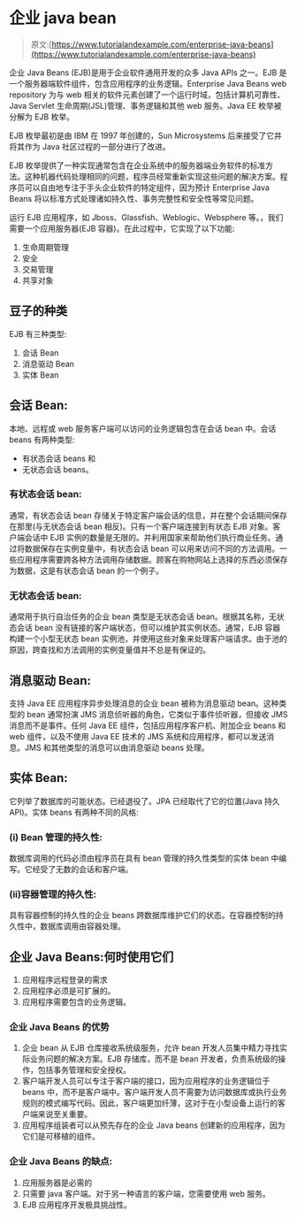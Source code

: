 # 企业 java bean

> 原文:[https://www.tutorialandexample.com/enterprise-java-beans](https://www.tutorialandexample.com/enterprise-java-beans)

企业 Java Beans (EJB)是用于企业软件通用开发的众多 Java APIs 之一。EJB 是一个服务器端软件组件，包含应用程序的业务逻辑。Enterprise Java Beans web repository 为与 web 相关的软件元素创建了一个运行时域，包括计算机可靠性、Java Servlet 生命周期(JSL)管理、事务逻辑和其他 web 服务。Java EE 枚举被分解为 EJB 枚举。

EJB 枚举最初是由 IBM 在 1997 年创建的，Sun Microsystems 后来接受了它并将其作为 Java 社区过程的一部分进行了改进。

EJB 枚举提供了一种实现通常包含在企业系统中的服务器端业务软件的标准方法。这种机器代码处理相同的问题，程序员经常重新实现这些问题的解决方案。程序员可以自由地专注于手头企业软件的特定组件，因为预计 Enterprise Java Beans 将以标准方式处理诸如持久性、事务完整性和安全性等常见问题。

运行 EJB 应用程序，如 Jboss、Glassfish、Weblogic、Websphere 等。，我们需要一个应用服务器(EJB 容器)。在此过程中，它实现了以下功能:

1.  生命周期管理
2.  安全
3.  交易管理
4.  共享对象

## 豆子的种类

EJB 有三种类型:

1.  会话 Bean
2.  消息驱动 Bean
3.  实体 Bean

## 会话 Bean:

本地、远程或 web 服务客户端可以访问的业务逻辑包含在会话 bean 中。会话 beans 有两种类型:

*   有状态会话 beans 和
*   无状态会话 beans。

### 有状态会话 bean:

通常，有状态会话 bean 存储关于特定客户端会话的信息，并在整个会话期间保存在那里(与无状态会话 bean 相反)。只有一个客户端连接到有状态 EJB 对象。客户端会话中 EJB 实例的数量是无限的。并利用国家来帮助他们执行商业任务。通过将数据保存在实例变量中，有状态会话 bean 可以用来访问不同的方法调用。一些应用程序需要跨各种方法调用存储数据。顾客在购物网站上选择的东西必须保存为数据，这是有状态会话 bean 的一个例子。

### 无状态会话 bean:

通常用于执行自治任务的企业 bean 类型是无状态会话 bean。根据其名称，无状态会话 bean 没有链接的客户端状态，但可以维护其实例状态。通常，EJB 容器构建一个小型无状态 bean 实例池，并使用这些对象来处理客户端请求。由于池的原因，跨查找和方法调用的实例变量值并不总是有保证的。

## 消息驱动 Bean:

支持 Java EE 应用程序异步处理消息的企业 bean 被称为消息驱动 bean。这种类型的 bean 通常扮演 JMS 消息侦听器的角色，它类似于事件侦听器，但接收 JMS 消息而不是事件。任何 Java EE 组件，包括应用程序客户机、附加企业 beans 和 web 组件，以及不使用 Java EE 技术的 JMS 系统和应用程序，都可以发送消息。JMS 和其他类型的消息可以由消息驱动 beans 处理。

## 实体 Bean:

它列举了数据库的可能状态。已经退役了。JPA 已经取代了它的位置(Java 持久 API)。实体 beans 有两种不同的风格:

### (i) Bean 管理的持久性:

数据库调用的代码必须由程序员在具有 bean 管理的持久性类型的实体 bean 中编写。它经受了无数的会话和客户端。

### (ii)容器管理的持久性:

具有容器控制的持久性的企业 beans 跨数据库维护它们的状态。在容器控制的持久性中，数据库调用由容器处理。

## 企业 Java Beans:何时使用它们

1.  应用程序远程登录的需求
2.  应用程序必须是可扩展的。
3.  应用程序需要包含的业务逻辑。

### 企业 Java Beans 的优势

1.  企业 bean 从 EJB 仓库接收系统级服务，允许 bean 开发人员集中精力寻找实际业务问题的解决方案。EJB 存储库，而不是 bean 开发者，负责系统级的操作，包括事务管理和安全授权。
2.  客户端开发人员可以专注于客户端的接口，因为应用程序的业务逻辑位于 beans 中，而不是客户端中。客户端开发人员不需要为访问数据库或执行业务规则的模式编写代码。因此，客户端更加纤薄，这对于在小型设备上运行的客户端来说至关重要。
3.  应用程序组装者可以从预先存在的企业 Java beans 创建新的应用程序，因为它们是可移植的组件。

### 企业 Java Beans 的缺点:

1.  应用服务器是必需的
2.  只需要 java 客户端。对于另一种语言的客户端，您需要使用 web 服务。
3.  EJB 应用程序开发极具挑战性。